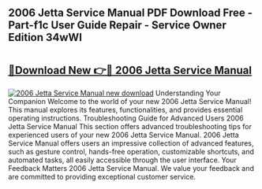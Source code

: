 ## 2006 Jetta Service Manual PDF Download Free - Part-f1c User Guide Repair - Service Owner Edition 34wWI

# <h2><a href="http://bc39121.oget.top/?id=2006+Jetta+Service+Manual">🔗Download New 👉🔴 2006 Jetta Service Manual</a></h2>

[![2006 Jetta Service Manual new download](https://i.imgur.com/5g1atiW.png)](http://bc39121.oget.top/?id=2006+Jetta+Service+Manual)
Understanding Your Companion Welcome to the world of your new 2006 Jetta Service Manual! This manual explores its features, functionalities, and provides essential operating instructions. Troubleshooting Guide for Advanced Users 2006 Jetta Service Manual This section offers advanced troubleshooting tips for experienced users of your new 2006 Jetta Service Manual. 2006 Jetta Service Manual offers users an impressive collection of advanced features, such as gesture control, hands-free operation, customizable shortcuts, and automated tasks, all easily accessible through the user interface. Your Feedback Matters 2006 Jetta Service Manual. We value your feedback and are committed to providing exceptional customer service.

